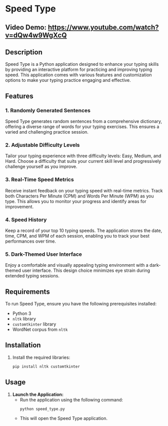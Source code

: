 # Speed Type
## Video Demo: https://www.youtube.com/watch?v=dQw4w9WgXcQ

## Description

Speed Type is a Python application designed to enhance your typing skills by providing an interactive platform for practicing and improving typing speed. This application comes with various features and customization options to make your typing practice engaging and effective.

## Features

### 1. Randomly Generated Sentences
Speed Type generates random sentences from a comprehensive dictionary, offering a diverse range of words for your typing exercises. This ensures a varied and challenging practice session.

### 2. Adjustable Difficulty Levels
Tailor your typing experience with three difficulty levels: Easy, Medium, and Hard. Choose a difficulty that suits your current skill level and progressively challenge yourself as you improve.

### 3. Real-Time Speed Metrics
Receive instant feedback on your typing speed with real-time metrics. Track both Characters Per Minute (CPM) and Words Per Minute (WPM) as you type. This allows you to monitor your progress and identify areas for improvement.

### 4. Speed History
Keep a record of your top 10 typing speeds. The application stores the date, time, CPM, and WPM of each session, enabling you to track your best performances over time.

### 5. Dark-Themed User Interface
Enjoy a comfortable and visually appealing typing environment with a dark-themed user interface. This design choice minimizes eye strain during extended typing sessions.

## Requirements

To run Speed Type, ensure you have the following prerequisites installed:

- Python 3
- `nltk` library
- `customtkinter` library
- WordNet corpus from `nltk`

## Installation

1. Install the required libraries:

   ```bash
   pip install nltk customtkinter

## Usage

1. **Launch the Application:**
   - Run the application using the following command:
     ```bash
     python speed_type.py
     ```
   - This will open the Speed Type application.
